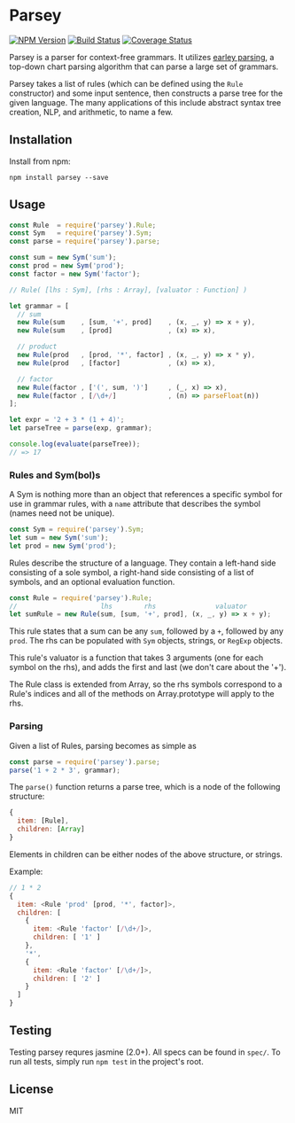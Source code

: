 
# Parsey
[![NPM Version][npm-image]][npm-url]
[![Build Status][travis-image]][travis-url]
[![Coverage Status][coveralls-image]][coveralls-url]

Parsey is a parser for context-free grammars. It utilizes
[earley parsing](https://www.wikiwand.com/en/Earley_parser), a top-down chart
parsing algorithm that can parse a large set of grammars.

Parsey takes a list of rules (which can be defined using the `Rule` constructor)
and some input sentence, then constructs a parse tree for the given language.
The many applications of this include abstract syntax tree creation, NLP, and
arithmetic, to name a few.


## Installation
Install from npm:
```
npm install parsey --save
```


## Usage
```javascript
const Rule  = require('parsey').Rule;
const Sym   = require('parsey').Sym;
const parse = require('parsey').parse;

const sum = new Sym('sum');
const prod = new Sym('prod');
const factor = new Sym('factor');

// Rule( [lhs : Sym], [rhs : Array], [valuator : Function] )

let grammar = [
  // sum
  new Rule(sum    , [sum, '+', prod]    , (x, _, y) => x + y),
  new Rule(sum    , [prod]              , (x) => x),

  // product
  new Rule(prod   , [prod, '*', factor] , (x, _, y) => x * y),
  new Rule(prod   , [factor]            , (x) => x),

  // factor
  new Rule(factor , ['(', sum, ')']     , (_, x) => x),
  new Rule(factor , [/\d+/]             , (n) => parseFloat(n))
];

let expr = '2 + 3 * (1 + 4)';
let parseTree = parse(exp, grammar);

console.log(evaluate(parseTree));
// => 17
```


### Rules and Sym(bol)s
A Sym is nothing more than an object that references a specific symbol for use
in grammar rules, with a `name` attribute that describes the symbol (names need
not be unique).

```javascript
const Sym = require('parsey').Sym;
let sum = new Sym('sum');
let prod = new Sym('prod');
```

Rules describe the structure of a language. They contain a left-hand side
consisting of a sole symbol, a right-hand side consisting of a list of symbols,
and an optional evaluation function.

```javascript
const Rule = require('parsey').Rule;
//                     lhs        rhs               valuator
let sumRule = new Rule(sum, [sum, '+', prod], (x, _, y) => x + y);
```

This rule states that a sum can be any `sum`, followed by a `+`, followed by
any `prod`. The rhs can be populated with `Sym` objects, strings, or `RegExp`
objects.

This rule's valuator is a function that takes 3 arguments (one for each symbol
on the rhs), and adds the first and last (we don't care about the '+').

The Rule class is extended from Array, so the rhs symbols correspond to a Rule's
indices and all of the methods on Array.prototype will apply to the rhs.


### Parsing
Given a list of Rules, parsing becomes as simple as

```javascript
const parse = require('parsey').parse;
parse('1 + 2 * 3', grammar);
```

The `parse()` function returns a parse tree, which is a node of the following
structure:

```javascript
{
  item: [Rule],
  children: [Array]
}
```

Elements in children can be either nodes of the above structure, or strings.

Example:
```javascript
// 1 * 2
{
  item: <Rule 'prod' [prod, '*', factor]>,
  children: [
    {
      item: <Rule 'factor' [/\d+/]>,
      children: [ '1' ]
    },
    '*',
    {
      item: <Rule 'factor' [/\d+/]>,
      children: [ '2' ]
    }
  ]
}
```


## Testing
Testing parsey requres jasmine (2.0+). All specs can be found in `spec/`. To run
all tests, simply run `npm test` in the project's root.


## License
MIT


[npm-image]: https://img.shields.io/npm/v/parsey.svg?style=flat
[npm-url]: https://www.npmjs.com/package/parsey
[travis-image]: https://travis-ci.org/patgrasso/parsey.svg?branch=master
[travis-url]: https://travis-ci.org/patgrasso/parsey
[coveralls-image]: https://coveralls.io/repos/github/patgrasso/parsey/badge.svg?branch=master
[coveralls-url]: https://coveralls.io/github/patgrasso/parsey?branch=master

